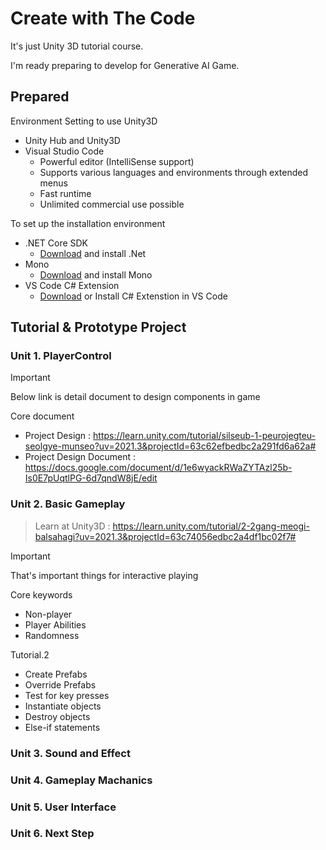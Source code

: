 
# Create with The Code

It's just Unity 3D tutorial course.

I'm ready preparing to develop for Generative AI Game.

## Prepared

Environment Setting to use Unity3D
- Unity Hub and Unity3D
- Visual Studio Code 
  - Powerful editor (IntelliSense support)
  - Supports various languages ​​and environments through extended menus
  - Fast runtime
  - Unlimited commercial use possible

To set up the installation environment
- .NET Core SDK
  - [Download](https://dotnet.microsoft.com/ko-kr/download) and install .Net 
- Mono
  - [Download](https://www.mono-project.com/download/stable/) and install Mono
- VS Code C# Extension
  - [Download](https://marketplace.visualstudio.com/items?itemName=ms-dotnettools.csharp) or Install C# Extenstion in VS Code


## Tutorial & Prototype Project
### Unit 1. PlayerControl 

> [!IMPORTANT]
> Below link is detail document to design components in game

Core document
- Project Design : <https://learn.unity.com/tutorial/silseub-1-peurojegteu-seolgye-munseo?uv=2021.3&projectId=63c62efbedbc2a291fd6a62a#>
- Project Design Document : <https://docs.google.com/document/d/1e6wyackRWaZYTAzl25b-Is0E7pUqtlPG-6d7qndW8jE/edit>

### Unit 2. Basic Gameplay
> Learn at Unity3D : <https://learn.unity.com/tutorial/2-2gang-meogi-balsahagi?uv=2021.3&projectId=63c74056edbc2a4df1bc02f7#>

> [!IMPORTANT]
> That's important things for interactive playing

Core keywords
- Non-player
- Player Abilities
- Randomness

Tutorial.2
- Create Prefabs
- Override Prefabs
- Test for key presses
- Instantiate objects
- Destroy objects
- Else-if statements

### Unit 3. Sound and Effect
### Unit 4. Gameplay Machanics
### Unit 5. User Interface
### Unit 6. Next Step
